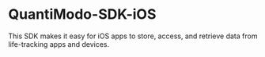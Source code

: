 # QuantiModo-SDK-iOS
This SDK makes it easy for iOS apps to store, access, and retrieve data from life-tracking apps and devices.
